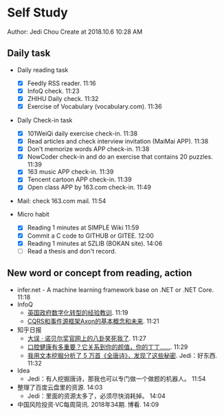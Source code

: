 # Self Study

Author: Jedi Chou
Create at 2018.10.6 10:28 AM

## Daily task

* Daily reading task
  -[x] Feedly RSS reader. 11:16
  -[x] InfoQ check. 11:23
  -[x] ZHIHU Daily check. 11:32
  -[x] Exercise of Vocabulary (vocabulary.com). 11:36

* Daily Check-in task
  -[x] 101WeiQi daily exercise check-in. 11:38
  -[x] Read articles and check interview invitation (MaiMai APP). 11:38
  -[x] Don't memorize words APP check-in. 11:38
  -[x] NowCoder check-in and do an exercise that contains 20 puzzles. 11:39
  -[x] 163 music APP check-in. 11:39
  -[x] Tencent cartoon APP check-in. 11:39
  -[x] Open class APP by 163.com check-in. 11:49

* Mail: check 163.com mail. 11:54

* Micro habit
  -[x] Reading 1 minutes at SIMPLE Wiki 11:59
  -[x] Commit a C code to GITHUB or GITEE. 12:00
  -[x] Reading 1 minutes at SZLIB (BOKAN site). 14:06
  -[ ] Read a thesis and don't record.

## New word or concept from reading, action

* infer.net - A machine learning framework base on .NET or .NET Core. 11:18
* InfoQ
  - [英国政府数字化转型的经验教训](http://www.infoq.com/cn/news/2018/10/lessons-uk-government). 11:19
  - [CQRS和事件源框架Axon的基本概念和未来](http://www.infoq.com/cn/news/2018/10/concepts-future-axon-cqrs). 11:21
* 知乎日报
  - [大误 · 诺贝尔奖官网上的八卦笑死我了](http://daily.zhihu.com/story/9697832). 11:27
  - [口腔健康有多重要？它关系到你的颜值，你的丁丁……](http://daily.zhihu.com/story/9697164). 11:29
  - [我用文本挖掘分析了 5 万首《全唐诗》，发现了这些秘密](http://daily.zhihu.com/story/9697145). Jedi：好东西. 11:32
* Idea
  - Jedi：有人挖掘唐诗，那我也可以专门做一个做题的机器人。 11:54 
* 整理了百度云盘里的资源. 14:03
  - Jedi：里面的资源太多了，必须尽快消耗掉。 14:04
* 中国风险投资·VC每周简讯. 2018年34期. 博看. 14:09